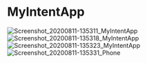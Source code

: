 # MyIntentApp
![Screenshot_20200811-135311_MyIntentApp](https://user-images.githubusercontent.com/60589670/89867731-cd7c0800-dbdb-11ea-9e80-dde806c0a6de.jpg)
![Screenshot_20200811-135318_MyIntentApp](https://user-images.githubusercontent.com/60589670/89867744-d4a31600-dbdb-11ea-9692-a137ada117c0.jpg)
![Screenshot_20200811-135323_MyIntentApp](https://user-images.githubusercontent.com/60589670/89867755-da98f700-dbdb-11ea-8218-7b3f4ff546be.jpg)
![Screenshot_20200811-135331_Phone](https://user-images.githubusercontent.com/60589670/89867763-dec51480-dbdb-11ea-80d6-78c087807444.jpg)
